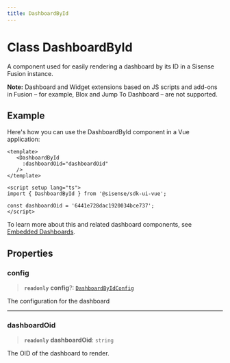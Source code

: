 ```yaml
---
title: DashboardById
---
```


# Class DashboardById <Badge type="fusionEmbed" text="Fusion Embed" />

A component used for easily rendering a dashboard by its ID in a Sisense Fusion instance.

**Note:** Dashboard and Widget extensions based on JS scripts and add-ons in Fusion – for example, Blox and Jump To Dashboard – are not supported.

## Example

Here's how you can use the DashboardById component in a Vue application:
```vue
<template>
   <DashboardById
     :dashboardOid="dashboardOid"
   />
</template>

<script setup lang="ts">
import { DashboardById } from '@sisense/sdk-ui-vue';

const dashboardOid = '6441e728dac1920034bce737';
</script>
```

To learn more about this and related dashboard components,
see [Embedded Dashboards](/guides/sdk/guides/dashboards/index.html).

## Properties

### config

> **`readonly`** **config**?: [`DashboardByIdConfig`](../interfaces/interface.DashboardByIdConfig.md)

The configuration for the dashboard

***

### dashboardOid

> **`readonly`** **dashboardOid**: `string`

The OID of the dashboard to render.
